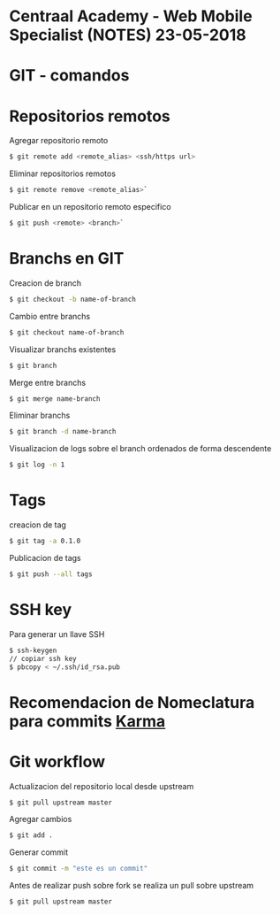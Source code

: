 # Centraal Academy - Web Mobile Specialist (NOTES) 23-05-2018

# GIT - comandos

# Repositorios remotos
Agregar repositorio remoto
```sh
$ git remote add <remote_alias> <ssh/https url>
```

Eliminar repositorios remotos
```sh
$ git remote remove <remote_alias>`
```

Publicar en un repositorio remoto especifico
```sh
$ git push <remote> <branch>`
```
 
 # Branchs en GIT
 Creacion de branch
 
 ```sh
$ git checkout -b name-of-branch
```

Cambio entre branchs
```sh
$ git checkout name-of-branch
```

Visualizar branchs existentes
```sh
$ git branch
```
Merge entre branchs
```sh
$ git merge name-branch
```
 
Eliminar branchs
```sh
$ git branch -d name-branch
```
 Visualizacion de logs sobre el branch ordenados de forma descendente
 ```sh
$ git log -n 1
```
 
 # Tags
 
 creacion de tag
 ```sh
$ git tag -a 0.1.0
```

Publicacion de tags
```sh
$ git push --all tags
```


# SSH key
Para generar un llave SSH
```sh
$ ssh-keygen
// copiar ssh key
$ pbcopy < ~/.ssh/id_rsa.pub
```
 
# Recomendacion de Nomeclatura para commits [Karma](http://karma-runner.github.io/2.0/dev/git-commit-msg.html)


# Git workflow
Actualizacion del repositorio local desde upstream
```sh
$ git pull upstream master
```
 Agregar cambios
```sh
$ git add .
```
Generar commit
```sh
$ git commit -m "este es un commit"
```
Antes de realizar push sobre fork se realiza un pull sobre upstream
```sh
$ git pull upstream master
```